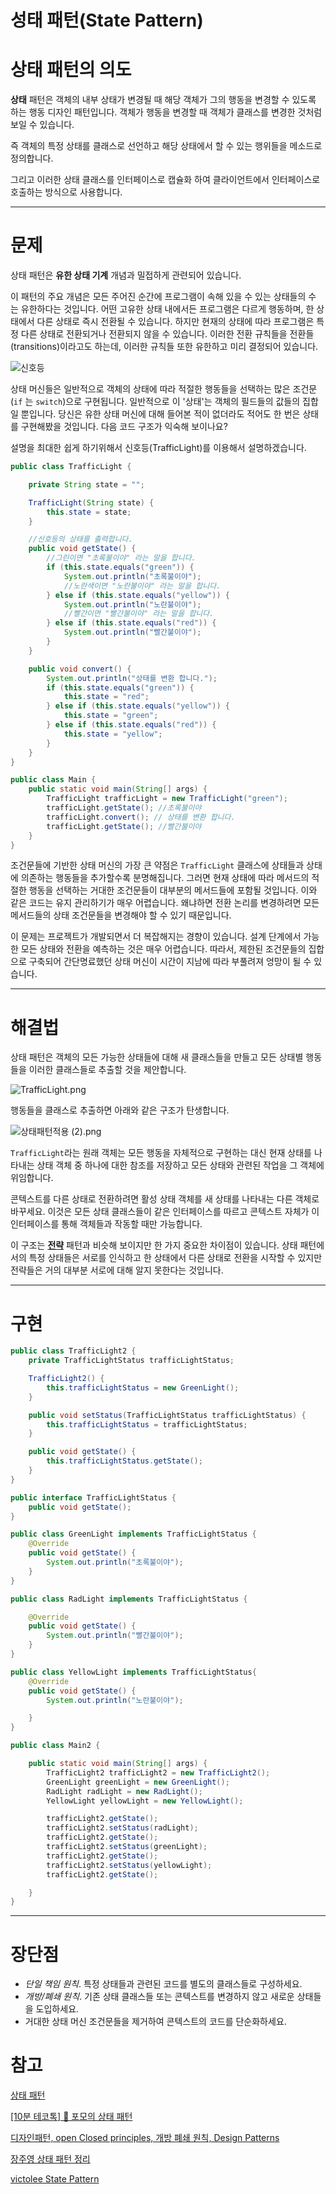 # 성태 패턴(State Pattern)
# 상태 패턴의 의도

**상태** 패턴은 객체의 내부 상태가 변경될 때 해당 객체가 그의 행동을 변경할 수 있도록 하는 행동 디자인 패턴입니다. 객체가 행동을 변경할 때 객체가 클래스를 변경한 것처럼 보일 수 있습니다.

즉 객체의 특정 상태를 클래스로 선언하고 해당 상태에서 할 수 있는 행위들을 메소드로 정의합니다.

그리고 이러한 상태 클래스를 인터페이스로 캡슐화 하여 클라이언트에서 인터페이스로 호출하는 방식으로 사용합니다.

---

# 문제

상태 패턴은 **유한 상태 기계** 개념과 밀접하게 관련되어 있습니다.

이 패턴의 주요 개념은 모든 주어진 순간에 프로그램이 속해 있을 수 있는 상태들의 수는 유한하다는 것입니다. 어떤 고유한 상태 내에서든 프로그램은 다르게 행동하며, 한 상태에서 다른 상태로 즉시 전환될 수 있습니다. 하지만 현재의 상태에 따라 프로그램은 특정 다른 상태로 전환되거나 전환되지 않을 수 있습니다. 이러한 전환 규칙들을 전환들(transitions)이라고도 하는데, 이러한 규칙들 또한 유한하고 미리 결정되어 있습니다.

![신호등](https://s3.us-west-2.amazonaws.com/secure.notion-static.com/03b76fb3-da4e-4c8d-b65c-1f0edf12a0f1/Untitled.png?X-Amz-Algorithm=AWS4-HMAC-SHA256&X-Amz-Content-Sha256=UNSIGNED-PAYLOAD&X-Amz-Credential=AKIAT73L2G45EIPT3X45%2F20221112%2Fus-west-2%2Fs3%2Faws4_request&X-Amz-Date=20221112T041246Z&X-Amz-Expires=86400&X-Amz-Signature=1edfa210532ce8d1a8ac23b3ff316d275125f763ca2a0ea584edf0e5b9843d5f&X-Amz-SignedHeaders=host&response-content-disposition=filename%3D%22Untitled.png%22&x-id=GetObject)

상태 머신들은 일반적으로 객체의 상태에 따라 적절한 행동들을 선택하는 많은 조건문(`if` 는 `switch`)으로 구현됩니다. 일반적으로 이 '상태'는 객체의 필드들의 값들의 집합일 뿐입니다. 당신은 유한 상태 머신에 대해 들어본 적이 없더라도 적어도 한 번은 상태를 구현해봤을 것입니다. 다음 코드 구조가 익숙해 보이나요?

설명을 최대한 쉽게 하기위해서 신호등(TrafficLight)를 이용해서 설명하겠습니다.

```java
public class TrafficLight {

    private String state = "";

    TrafficLight(String state) {
        this.state = state;
    }

    //신호등의 상태를 출력합니다.
    public void getState() {
        //그린이면 "초록불이야" 라는 말을 합니다.
        if (this.state.equals("green")) {
            System.out.println("초록불이야");
            //노란색이면 "노란불이야" 라는 말을 합니다.
        } else if (this.state.equals("yellow")) {
            System.out.println("노란불이야");
            //빨간이면 "빨간불이야" 라는 말을 합니다.
        } else if (this.state.equals("red")) {
            System.out.println("빨간불이야");
        }
    }

    public void convert() {
        System.out.println("상태를 변환 합니다.");
        if (this.state.equals("green")) {
            this.state = "red";
        } else if (this.state.equals("yellow")) {
            this.state = "green";
        } else if (this.state.equals("red")) {
            this.state = "yellow";
        }
    }
}
```

```java
public class Main {
    public static void main(String[] args) {
        TrafficLight trafficLight = new TrafficLight("green");
        trafficLight.getState(); //초록불이야
        trafficLight.convert(); // 상태를 변환 합니다.
        trafficLight.getState(); //빨간불이야
    }
}
```

조건문들에 기반한 상태 머신의 가장 큰 약점은 `TrafficLight` 클래스에 상태들과 상태에 의존하는 행동들을 추가할수록 분명해집니다. 그러면 현재 상태에 따라 메서드의 적절한 행동을 선택하는 거대한 조건문들이 대부분의 메서드들에 포함될 것입니다. 이와 같은 코드는 유지 관리하기가 매우 어렵습니다. 왜냐하면 전환 논리를 변경하려면 모든 메서드들의 상태 조건문들을 변경해야 할 수 있기 때문입니다.

이 문제는 프로젝트가 개발되면서 더 복잡해지는 경향이 있습니다. 설계 단계에서 가능한 모든 상태와 전환을 예측하는 것은 매우 어렵습니다. 따라서, 제한된 조건문들의 집합으로 구축되어 간단명료했던 상태 머신이 시간이 지남에 따라 부풀려져 엉망이 될 수 있습니다.

---

# 해결법

상태 패턴은 객체의 모든 가능한 상태들에 대해 새 클래스들을 만들고 모든 상태별 행동들을 이러한 클래스들로 추출할 것을 제안합니다.

![TrafficLight.png](https://s3.us-west-2.amazonaws.com/secure.notion-static.com/1f38682f-24c4-4ed9-a788-7f8a6f630d31/TrafficLight.png?X-Amz-Algorithm=AWS4-HMAC-SHA256&X-Amz-Content-Sha256=UNSIGNED-PAYLOAD&X-Amz-Credential=AKIAT73L2G45EIPT3X45%2F20221112%2Fus-west-2%2Fs3%2Faws4_request&X-Amz-Date=20221112T041343Z&X-Amz-Expires=86400&X-Amz-Signature=1a5efed77d711325280a338a9108b0900ea10c7329e45b52863b2879dba491ea&X-Amz-SignedHeaders=host&response-content-disposition=filename%3D%22TrafficLight.png%22&x-id=GetObject)

행동들을 클래스로 추출하면 아래와 같은 구조가 탄생합니다.

![상태패턴적용 (2).png](https://s3.us-west-2.amazonaws.com/secure.notion-static.com/3bb05743-d82f-431d-b46e-d352696d11c9/%E1%84%89%E1%85%A1%E1%86%BC%E1%84%90%E1%85%A2%E1%84%91%E1%85%A2%E1%84%90%E1%85%A5%E1%86%AB%E1%84%8C%E1%85%A5%E1%86%A8%E1%84%8B%E1%85%AD%E1%86%BC_%282%29.png?X-Amz-Algorithm=AWS4-HMAC-SHA256&X-Amz-Content-Sha256=UNSIGNED-PAYLOAD&X-Amz-Credential=AKIAT73L2G45EIPT3X45%2F20221112%2Fus-west-2%2Fs3%2Faws4_request&X-Amz-Date=20221112T041358Z&X-Amz-Expires=86400&X-Amz-Signature=fe2d2db0af750ce35260488dad2bffea0c291f91a256ef3557a3861784c6605c&X-Amz-SignedHeaders=host&response-content-disposition=filename%3D%22%25E1%2584%2589%25E1%2585%25A1%25E1%2586%25BC%25E1%2584%2590%25E1%2585%25A2%25E1%2584%2591%25E1%2585%25A2%25E1%2584%2590%25E1%2585%25A5%25E1%2586%25AB%25E1%2584%258C%25E1%2585%25A5%25E1%2586%25A8%25E1%2584%258B%25E1%2585%25AD%25E1%2586%25BC%2520%282%29.png%22&x-id=GetObject)

`TrafficLight`라는 원래 객체는 모든 행동을 자체적으로 구현하는 대신 현재 상태를 나타내는 상태 객체 중 하나에 대한 참조를 저장하고 모든 상태와 관련된 작업을 그 객체에 위임합니다.

콘텍스트를 다른 상태로 전환하려면 활성 상태 객체를 새 상태를 나타내는 다른 객체로 바꾸세요. 이것은 모든 상태 클래스들이 같은 인터페이스를 따르고 콘텍스트 자체가 이 인터페이스를 통해 객체들과 작동할 때만 가능합니다.

이 구조는 **[전략](https://refactoring.guru/ko/design-patterns/strategy)** 패턴과 비슷해 보이지만 한 가지 중요한 차이점이 있습니다. 상태 패턴에서의 특정 상태들은 서로를 인식하고 한 상태에서 다른 상태로 전환을 시작할 수 있지만 전략들은 거의 대부분 서로에 대해 알지 못한다는 것입니다.

---

# 구현

```java
public class TrafficLight2 {
    private TrafficLightStatus trafficLightStatus;

    TrafficLight2() {
        this.trafficLightStatus = new GreenLight();
    }

    public void setStatus(TrafficLightStatus trafficLightStatus) {
        this.trafficLightStatus = trafficLightStatus;
    }

    public void getState() {
        this.trafficLightStatus.getState();
    }
}
```

```java
public interface TrafficLightStatus {
    public void getState();
}
```

```java
public class GreenLight implements TrafficLightStatus {
    @Override
    public void getState() {
        System.out.println("초록불이야");
    }
}
```

```java
public class RadLight implements TrafficLightStatus {

    @Override
    public void getState() {
        System.out.println("빨간불이야");
    }
}
```

```java
public class YellowLight implements TrafficLightStatus{
    @Override
    public void getState() {
        System.out.println("노란불이야");

    }
}
```

```java
public class Main2 {

    public static void main(String[] args) {
        TrafficLight2 trafficLight2 = new TrafficLight2();
        GreenLight greenLight = new GreenLight();
        RadLight radLight = new RadLight();
        YellowLight yellowLight = new YellowLight();

        trafficLight2.getState();
        trafficLight2.setStatus(radLight);
        trafficLight2.getState();
        trafficLight2.setStatus(greenLight);
        trafficLight2.getState();
        trafficLight2.setStatus(yellowLight);
        trafficLight2.getState();

    }
}
```

---

# 장단점

- *단일 책임 원칙*. 특정 상태들과 관련된 코드를 별도의 클래스들로 구성하세요.
- *개방/폐쇄 원칙*. 기존 상태 클래스들 또는 콘텍스트를 변경하지 않고 새로운 상태들을 도입하세요.
- 거대한 상태 머신 조건문들을 제거하여 콘텍스트의 코드를 단순화하세요.

# 참고

[상태 패턴](https://refactoring.guru/ko/design-patterns/state)

[[10분 테코톡] 🍒 포모의 상태 패턴](https://www.youtube.com/watch?v=wYMN3sPIeHY&ab_channel=%EC%9A%B0%EC%95%84%ED%95%9CTech)

[디자인패턴, open Closed principles, 개방 폐쇄 원칙, Design Patterns](https://www.youtube.com/watch?v=EmnIdUvTRfk&ab_channel=%EC%BD%94%EB%93%9C%EC%97%86%EB%8A%94%ED%94%84%EB%A1%9C%EA%B7%B8%EB%9E%98%EB%B0%8D)

[장주영 상태 패턴 정리](https://www.notion.so/State-Pattern-98d158080c3740129b5290eb09c98cd1)

[victolee State Pattern](https://victorydntmd.tistory.com/294)